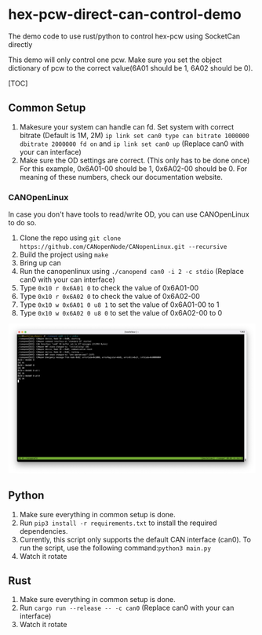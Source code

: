 # hex-pcw-direct-can-control-demo
The demo code to use rust/python to control hex-pcw using SocketCan directly

This demo will only control one pcw. Make sure you set the object dictionary of pcw to the correct value(6A01 should be 1, 6A02 should be 0).

[TOC]

## Common Setup
1. Makesure your system can handle can fd. Set system with correct bitrate (Default is 1M, 2M) `ip link set can0 type can bitrate 1000000 dbitrate 2000000 fd on` and `ip link set can0 up` (Replace can0 with your can interface)
2. Make sure the OD settings are correct. (This only has to be done once) For this example, 0x6A01-00 should be 1, 0x6A02-00 should be 0. For meaning of these numbers, check our documentation website.

### CANOpenLinux
In case you don't have tools to read/write OD, you can use CANOpenLinux to do so.

1. Clone the repo using `git clone https://github.com/CANopenNode/CANopenLinux.git --recursive`
2. Build the project using `make`
3. Bring up can
4. Run the canopenlinux using `./canopend can0 -i 2 -c stdio` (Replace can0 with your can interface)
5. Type `0x10 r 0x6A01 0` to check the value of 0x6A01-00
6. Type `0x10 r 0x6A02 0` to check the value of 0x6A02-00
7. Type `0x10 w 0x6A01 0 u8 1` to set the value of 0x6A01-00 to 1
8. Type `0x10 w 0x6A02 0 u8 0` to set the value of 0x6A02-00 to 0

![CANOpenLinux](./CANOpenLinux.png)

## Python

1. Make sure everything in common setup is done.
2. Run `pip3 install -r requirements.txt` to install the required dependencies.
3. Currently, this script only supports the default CAN interface (can0). To run the script, use the following command:`python3 main.py`
4. Watch it rotate

## Rust

1. Make sure everything in common setup is done.
2. Run `cargo run --release -- -c can0` (Replace can0 with your can interface)
3. Watch it rotate
